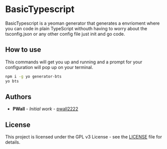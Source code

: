 # BasicTypescript

BasicTypescript is a yeoman generator that generates a envrioment where you can code in plain TypeScript withouth having to worry about the tsconfig.json or any other config file just init and go code.

## How to use

This commands will get you up and running and a prompt for your configuration will pop up on your terminal.

```bash
npm i -g yo generator-bts
yo bts
```

## Authors

- **PWall** - _Initial work_ - [pwall2222](https://github.com/pwall2222)

## License

This project is licensed under the GPL v3 License - see the [LICENSE](LICENSE) file for details.
